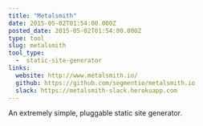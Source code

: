```yaml
---
title: "Metalsmith"
date: 2015-05-02T01:54:00.000Z
posted_date: 2015-05-02T01:54:00.000Z
type: tool
slug: metalsmith
tool_type: 
  -  static-site-generator
links:
  website: http://www.metalsmith.io/
  github: https://github.com/segmentio/metalsmith.io
  slack: https://metalsmith-slack.herokuapp.com
---
```

An extremely simple, pluggable static site generator.




